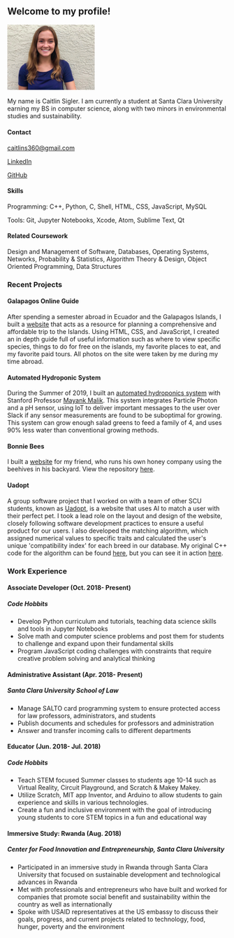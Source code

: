 ## Welcome to my profile!

<img src="images/photo%20copy.jpeg" width="200">


My name is Caitlin Sigler. I am currently a student at Santa Clara University earning my BS in computer science, along with two minors in environmental studies and sustainability. 

#### Contact
caitlins360@gmail.com

[LinkedIn](https://www.linkedin.com/in/caitlinsigler/)


[GitHub](https://github.com/caitlinsigler)


#### Skills
Programming: C++, Python, C, Shell, HTML, CSS, JavaScript, MySQL


Tools: Git, Jupyter Notebooks, Xcode, Atom, Sublime Text, Qt

#### Related Coursework
Design and Management of Software, Databases, Operating Systems, Networks, Probability & Statistics, Algorithm Theory & Design, Object Oriented Programming, Data Structures

### Recent Projects
#### Galapagos Online Guide
After spending a semester abroad in Ecuador and the Galapagos Islands, I built a [website](https://caitlinsigler.github.io/galapagosGuide/index.html) that acts as a resource for planning a comprehensive and affordable trip to the Islands. Using HTML, CSS, and JavaScript, I created an in depth guide full of useful information such as where to view specific species, things to do for free on the islands, my favorite places to eat, and my favorite paid tours. All photos on the site were taken by me during my time abroad. 

#### Automated Hydroponic System
During the Summer of 2019, I built an [automated hydroponics system](https://github.com/malikmayank/hydroponic) with Stanford Professor [Mayank Malik](https://www.linkedin.com/in/malikmayank/). This system integrates Particle Photon and a pH sensor, using IoT to deliver important messages to the user over Slack if any sensor measurements are found to be suboptimal for growing. This system can grow enough salad greens to feed a family of 4, and uses 90% less water than conventional growing methods.

#### Bonnie Bees
I built a [website](https://bonniebees.netlify.com/index.html) for my friend, who runs his own honey company using the beehives in his backyard. View the repository [here](https://github.com/caitlinsigler/BonniesBees).

#### Uadopt
A group software project that I worked on with a team of other SCU students, known as [Uadopt](https://uadopt.netlify.com), is a website that uses AI to match a user with their perfect pet. I took a lead role on the layout and design of the website, closely following software development practices to ensure a useful product for our users. I also developed the matching algorithm, which assigned numerical values to specific traits and calculated the user's unique 'compatibility index' for each breed in our database. My original C++ code for the algorithm can be found [here](https://github.com/caitlinsigler/SCUProjects/blob/master/C/AlgorithmTesting.cpp), but you can see it in action [here](https://github.com/NickPriv/Uadopt/blob/master/topFiveBreeds.php). 

### Work Experience

#### Associate Developer (Oct. 2018- Present)
##### Code Hobbits 
- Develop Python curriculum and tutorials, teaching data science skills and tools in Jupyter Notebooks
- Solve math and computer science problems and post them for students to challenge and expand upon their fundamental skills 
- Program JavaScript coding challenges with constraints that require creative problem solving and analytical thinking

#### Administrative Assistant (Apr. 2018- Present)
##### Santa Clara University School of Law
- Manage SALTO card programming system to ensure protected access for law professors, administrators, and students 
- Publish documents and schedules for professors and administration
- Answer and transfer incoming calls to different departments

#### Educator (Jun. 2018- Jul. 2018)
##### Code Hobbits
- Teach STEM focused Summer classes to students age 10-14 such as Virtual Reality, Circuit Playground, and Scratch & Makey Makey.
- Utilize Scratch, MIT app Inventor, and Arduino to allow students to gain experience and skills in various technologies.
- Create a fun and inclusive environment with the goal of introducing young students to core STEM topics in a fun and educational way

#### Immersive Study: Rwanda (Aug. 2018)
##### Center for Food Innovation and Entrepreneurship, Santa Clara University
- Participated in an immersive study in Rwanda through Santa Clara University that focused on
sustainable development and technological advances in Rwanda
- Met with professionals and entrepreneurs who have built and worked for companies that promote social benefit and sustainability within the country as well as internationally
- Spoke with USAID representatives at the US embassy to discuss their goals, progress, and current projects related to technology, food, hunger, poverty and the environment
